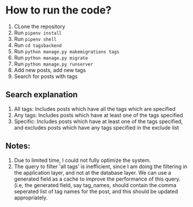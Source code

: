 # How to run the code?
1. CLone the repository
2. Run `pipenv install`
3. Run `pipenv shell`
4. Run `cd tagsbackend`
5. Run `python manage.py makemigrations tags`
6. Run `python manage.py migrate`
7. Run `python manage.py runserver`
8. Add new posts, add new tags
9. Search for posts with tags

## Search explanation
1. All tags: Includes posts which have all the tags which are specified
2. Any tags: Includes posts which have at least one of the tags specified
3. Specific: Includes posts which have at least one of the tags specified, and excludes posts which have any tags specified in the exclude list


## Notes:
1. Due to limited time, I could not fully optimize the system.
2. The query to filter 'all tags' is inefficient, since I am doing the filtering in the application layer, and not at the database layer.
   We can use a generated field as a cache to improve the performance of this query. (i.e, the generated field, say tag_names, should contain
   the comma seperated list of tag names for the post, and this should be updated appropriately.
